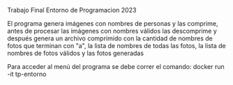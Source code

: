 Trabajo Final Entorno de Programacion 2023

El programa genera imágenes con nombres de personas y las comprime, antes de procesar las imágenes con nombres válidos las descomprime y después genera un archivo comprimido con la cantidad de nombres de fotos que terminan con "a", la lista de nombres de todas las fotos, la lista de nombres de fotos válidos y las fotos generadas

Para acceder al menú del programa se debe correr el comando: docker run -it tp-entorno

